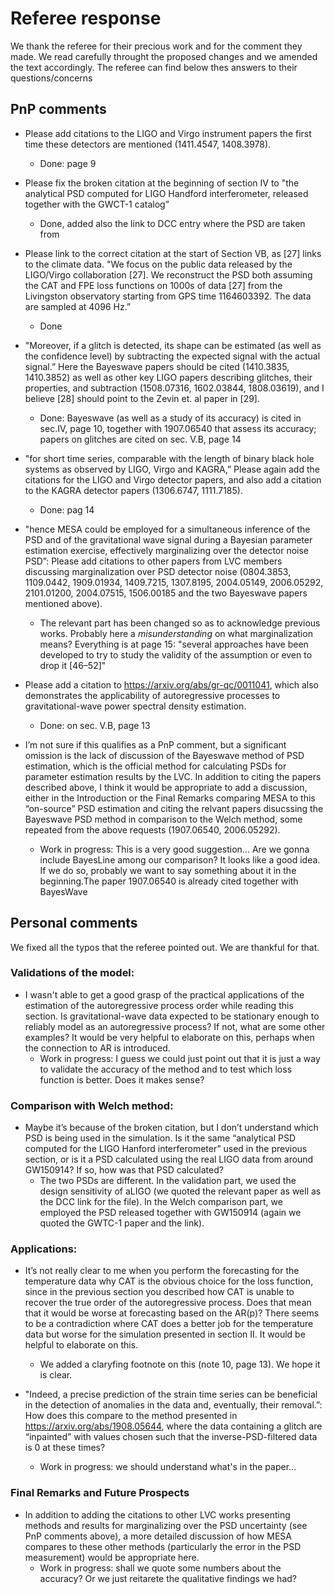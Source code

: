 # Referee response

We thank the referee for their precious work and for the comment they made.
We read carefully throught the proposed changes and we amended the text accordingly. The referee can find below thes answers to their questions/concerns

## PnP comments

- Please add citations to the LIGO and Virgo instrument papers the first time these detectors are mentioned (1411.4547, 1408.3978).
	+ Done: page 9

- Please fix the broken citation at the beginning of section IV to "the analytical PSD computed for LIGO Handford interferometer, released together with the GWCT-1 catalog”
	+ Done, added also the link to DCC entry where the PSD are taken from

- Please link to the correct citation at the start of Section VB, as [27] links to the climate data. "We focus on the public data released by the LIGO/Virgo collaboration [27]. We reconstruct the PSD both assuming the CAT and FPE loss functions on 1000s of data [27] from the Livingston observatory starting from GPS time 1164603392. The data are sampled at 4096 Hz.”
	+ Done

- "Moreover, if a glitch is detected, its shape can be estimated (as well as the confidence level) by subtracting the expected signal with the actual signal.” Here the Bayeswave papers should be cited (1410.3835, 1410.3852) as well as other key LIGO papers describing glitches, their properties, and subtraction (1508.07316, 1602.03844, 1808.03619), and I believe [28] should point to the Zevin et. al paper in [29].
	+ Done: Bayeswave (as well as a study of its accuracy) is cited in sec.IV, page 10, together with 1907.06540 that assess its accuracy; papers on glitches are cited on sec. V.B, page 14

- "for short time series, comparable with the length of binary black hole systems as observed by LIGO, Virgo and KAGRA,” Please again add the citations for the LIGO and Virgo detector papers, and also add a citation to the KAGRA detector papers (1306.6747, 1111.7185).
	+ Done: pag 14

- "hence MESA could be employed for a simultaneous inference of the PSD and of the gravitational wave signal during a Bayesian parameter estimation exercise, effectively marginalizing over the detector noise PSD”: Please add citations to other papers from LVC members discussing marginalization over PSD detector noise (0804.3853, 1109.0442, 1909.01934, 1409.7215, 1307.8195, 2004.05149, 2006.05292, 2101.01200, 2004.07515, 1506.00185 and the two Bayeswave papers mentioned above).
	+ The relevant part has been changed so as to acknowledge previous works. Probably here a _misunderstanding_ on what marginalization means?
		Everything is at page 15: "several approaches have been developed to try to study the validity of the assumption or even to drop it [46–52]"

- Please add a citation to https://arxiv.org/abs/gr-qc/0011041, which also demonstrates the applicability of autoregressive processes to gravitational-wave power spectral density estimation.
	+ Done: on sec. V.B, page 13

- I’m not sure if this qualifies as a PnP comment, but a significant omission is the lack of discussion of the Bayeswave method of PSD estimation, which is the official method for calculating PSDs for parameter estimation results by the LVC. In addition to citing the papers described above, I think it would be appropriate to add a discussion, either in the Introduction or the Final Remarks comparing MESA to this “on-source” PSD estimation and citing the relvant papers disucssing the Bayeswave PSD method in comparison to the Welch method, some repeated from the above requests (1907.06540, 2006.05292).
	+ Work in progress: This is a very good suggestion... Are we gonna include BayesLine among our comparison? It looks like a good idea. If we do so, probably we want to say something about it in the beginning.The paper 1907.06540 is already cited together with BayesWave

## Personal comments

We fixed all the typos that the referee pointed out. We are thankful for that.

### Validations of the model:
- I wasn't able to get a good grasp of the practical applications of the estimation of the autoregressive process order while reading this section. Is gravitational-wave data expected to be stationary enough to reliably model as an autoregressive process? If not, what are some other examples? It would be very helpful to elaborate on this, perhaps when the connection to AR is introduced.
	+ Work in progress: I guess we could just point out that it is just a way to validate the accuracy of the method and to test which loss function is better. Does it makes sense?


### Comparison with Welch method:
- Maybe it’s because of the broken citation, but I don’t understand which PSD is being used in the simulation. Is it the same “analytical PSD computed for the LIGO Hanford interferometer” used in the previous section, or is it a PSD calculated using the real LIGO data from around GW150914? If so, how was that PSD calculated?
	+ The two PSDs are different. In the validation part, we used the design sensitivity of aLIGO (we quoted the relevant paper as well as the DCC link for the file). In the Welch comparison part, we employed the PSD released together with GW150914 (again we quoted the GWTC-1 paper and the link).

### Applications:

- It’s not really clear to me when you perform the forecasting for the temperature data why CAT is the obvious choice for the loss function, since in the previous section you described how CAT is unable to recover the true order of the autoregressive process. Does that mean that it would be worse at forecasting based on the AR(p)? There seems to be a contradiction where CAT does a better job for the temperature data but worse for the simulation presented in section II. It would be helpful to elaborate on this.
	+ We added a claryfing footnote on this (note 10, page 13). We hope it is clear.

- "Indeed, a precise prediction of the strain time series can be beneficial in the detection of anomalies in the data and, eventually, their removal.”: How does this compare to the method presented in https://arxiv.org/abs/1908.05644, where the data containing a glitch are “inpainted” with values chosen such that the inverse-PSD-filtered data is 0 at these times?
	+ Work in progress: we should understand what's in the paper...

### Final Remarks and Future Prospects

- In addition to adding the citations to other LVC works presenting methods and results for marginalizing over the PSD uncertainty (see PnP comments above), a more detailed discussion of how MESA compares to these other methods (particularly the error in the PSD measurement) would be appropriate here.
	+ Work in progress: shall we quote some numbers about the accuracy? Or we just reitarete the qualitative findings we had?















			
